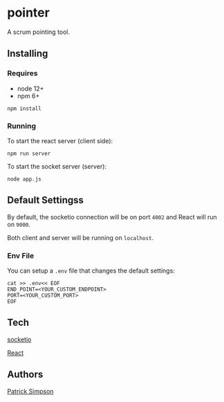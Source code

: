 # pointer

A scrum pointing tool.

## Installing

### Requires 

- node 12+ 
- npm 6+

`npm install`

### Running

To start the react server (client side):

`npm run server` 

To start the socket server (server): 

`node app.js`

## Default Settingss

By default, the socketio connection will be on port `4002` and React will run on `9000`.

Both client and server will be running on `localhost`.


### Env File

You can setup a `.env` file that changes the default settings:

``` shell
cat >> .env<< EOF
END_POINT=<YOUR_CUSTOM_ENDPOINT>
PORT=<YOUR_CUSTOM_PORT>
EOF
```

## Tech

[socketio](https://socket.io/)

[React](https://reactjs.org/)

## Authors

[Patrick Simpson](https://github.com/patricksimpson)
